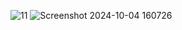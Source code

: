 ![11](https://github.com/user-attachments/assets/7389d722-bf0a-4092-ad52-1413fccd0321)
![Screenshot 2024-10-04 160726](https://github.com/user-attachments/assets/5bf7eb65-704b-4937-bbfb-ede4654a4b59)


